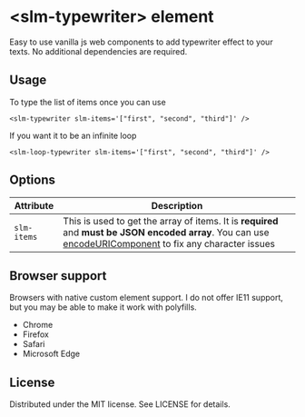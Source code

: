 # &lt;slm-typewriter&gt; element

Easy to use vanilla js web components to add typewriter effect to your texts. No additional dependencies are required.

## Usage

To type the list of items once you can use

`<slm-typewriter slm-items='["first", "second", "third"]' />`

If you want it to be an infinite loop

`<slm-loop-typewriter slm-items='["first", "second", "third"]' />`

## Options

| Attribute   | Description                                                                                                                                                                                                                                                      |
| ----------- | ---------------------------------------------------------------------------------------------------------------------------------------------------------------------------------------------------------------------------------------------------------------- |
| `slm-items` | This is used to get the array of items. It is **required** and **must be JSON encoded array**. You can use [encodeURIComponent](https://developer.mozilla.org/en-US/docs/Web/JavaScript/Reference/Global_Objects/encodeURIComponent) to fix any character issues |

## Browser support

Browsers with native custom element support. I do not offer IE11 support, but you may be able to make it work with polyfills.

-   Chrome
-   Firefox
-   Safari
-   Microsoft Edge

## License

Distributed under the MIT license. See LICENSE for details.
